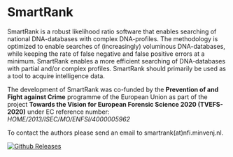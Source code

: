 # SmartRank
SmartRank is a robust likelihood ratio software that enables searching of national DNA-databases with complex DNA-profiles. The methodology is optimized to enable searches of (increasingly) voluminous DNA-databases, while keeping the rate of false negative and false positive errors at a minimum. SmartRank enables a more efficient searching of DNA-databases with partial and/or complex profiles. SmartRank should primarily be used as a tool to acquire intelligence data.

The development of SmartRank  was co-funded by the **Prevention of and Fight against Crime** programme of the European Union as part of the project **Towards the Vision for European Forensic Science 2020 (TVEFS-2020)** under EC reference number: *HOME/2013/ISEC/MO/ENFSI/4000005962*

To contact the authors please send an email to smartrank(at)nfi.minvenj.nl.

[![Github Releases](https://img.shields.io/github/downloads/smartrank/smartrank/latest/total.svg)](https://github.com/smartrank/smartrank/releases/latest)




